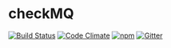 # checkMQ

[![Build Status](https://travis-ci.org/powerhouse-industries/powerhouse.svg?branch=master)](https://travis-ci.org/powerhouse-industries/powerhouse) [![Code Climate](https://codeclimate.com/github/powerhouse-industries/powerhouse/badges/gpa.svg)](https://codeclimate.com/github/powerhouse-industries/powerhouse) [![npm](https://img.shields.io/npm/v/powerhouse.svg)](https://www.npmjs.com/package/powerhouse) [![Gitter](https://badges.gitter.im/Join%20Chat.svg)](https://gitter.im/powerhouse-industries/powerhouse?utm_source=badge&utm_medium=badge&utm_campaign=pr-badge)
